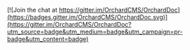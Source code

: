 [![Join the chat at https://gitter.im/OrchardCMS/OrchardDoc](https://badges.gitter.im/OrchardCMS/OrchardDoc.svg)](https://gitter.im/OrchardCMS/OrchardDoc?utm_source=badge&utm_medium=badge&utm_campaign=pr-badge&utm_content=badge)